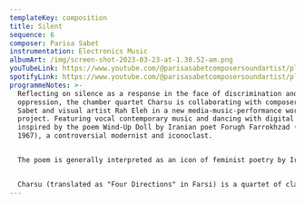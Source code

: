 ```yaml
---
templateKey: composition
title: Silent
sequence: 6
composer: Parisa Sabet
instrumentation: Electronics Music
albumArt: /img/screen-shot-2023-03-23-at-1.38.52-am.png
youTubeLink: https://www.youtube.com/@parisasabetcomposersoundartist/playlists
spotifyLink: https://www.youtube.com/@parisasabetcomposersoundartist/playlists
programmeNotes: >-
  Reflecting on silence as a response in the face of discrimination and
  oppression, the chamber quartet Charsu is collaborating with composer Parisa
  Sabet and visual artist Rah Eleh in a new media-music-performance workshop
  project. Featuring vocal contemporary music and dancing with digital imagery
  inspired by the poem Wind-Up Doll by Iranian poet Forugh Farrokhzad (1934 –
  1967), a controversial modernist and iconoclast.


  The poem is generally interpreted as an icon of feminist poetry by Iranians. Now, more than ever, we need to stand in solidarity with the women and people of Iran who want a fair and just future with freedom of choice. We must not remain silent in the face of oppression and challenge the status quo.


  Charsu (translated as "Four Directions" in Farsi) is a quartet of classical contemporary that has a focus on the developments of new works, and the support of existing works by living composers, especially Iranian composers composing in diaspora.
---
```

